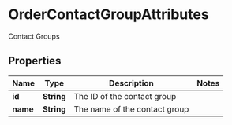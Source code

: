 

# OrderContactGroupAttributes

Contact Groups

## Properties

| Name | Type | Description | Notes |
|------------ | ------------- | ------------- | -------------|
|**id** | **String** | The ID of the contact group |  |
|**name** | **String** | The name of the contact group |  |



